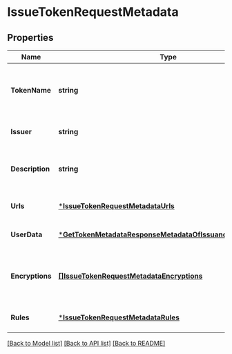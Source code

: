 # IssueTokenRequestMetadata

## Properties
Name | Type | Description | Notes
------------ | ------------- | ------------- | -------------
**TokenName** | **string** | Token Symbol it will be identified by (ex. NIBBL) | [optional] [default to null]
**Issuer** | **string** | Name of token issuer | [optional] [default to null]
**Description** | **string** | Long name or description of token (ex. Nibble) | [optional] [default to null]
**Urls** | [***IssueTokenRequestMetadataUrls**](issueTokenRequest_metadata_urls.md) |  | [optional] [default to null]
**UserData** | [***GetTokenMetadataResponseMetadataOfIssuanceDataUserData**](getTokenMetadataResponse_metadataOfIssuance_data_userData.md) |  | [optional] [default to null]
**Encryptions** | [**[]IssueTokenRequestMetadataEncryptions**](issueTokenRequest_metadata_encryptions.md) | Array of encryption instruction objects for encrypting userData | [optional] [default to null]
**Rules** | [***IssueTokenRequestMetadataRules**](issueTokenRequest_metadata_rules.md) |  | [optional] [default to null]

[[Back to Model list]](../README.md#documentation-for-models) [[Back to API list]](../README.md#documentation-for-api-endpoints) [[Back to README]](../README.md)


